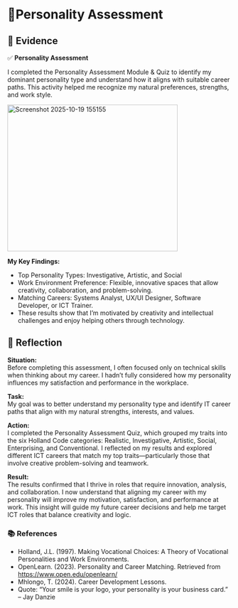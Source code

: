 # 🧩Personality Assessment 

## 📄 Evidence 

✅ **Personality Assessment** 

I completed the Personality Assessment Module & Quiz to identify my dominant personality type and understand how it aligns with suitable career paths. This activity helped me recognize my natural preferences, strengths, and work style. 

<img width="383" height="330" alt="Screenshot 2025-10-19 155155" src="https://github.com/user-attachments/assets/97196642-fe3f-4921-b299-39edcbc4e98b" />

**My Key Findings:**
- Top Personality Types: Investigative, Artistic, and Social 
- Work Environment Preference: Flexible, innovative spaces that allow creativity, collaboration, and problem-solving. 
- Matching Careers: Systems Analyst, UX/UI Designer, Software Developer, or ICT Trainer. 
- These results show that I’m motivated by creativity and intellectual challenges and enjoy helping others through technology. 

## 💬 Reflection  

**Situation:**  
Before completing this assessment, I often focused only on technical skills when thinking about my career. I hadn’t fully considered how my personality influences my satisfaction and performance in the workplace. 

**Task:**   
My goal was to better understand my personality type and identify IT career paths that align with my natural strengths, interests, and values. 

**Action:**   
I completed the Personality Assessment Quiz, which grouped my traits into the six Holland Code categories: Realistic, Investigative, Artistic, Social, Enterprising, and Conventional.
I reflected on my results and explored different ICT careers that match my top traits—particularly those that involve creative problem-solving and teamwork. 

**Result:**   
The results confirmed that I thrive in roles that require innovation, analysis, and collaboration. I now understand that aligning my career with my personality will improve my motivation, satisfaction, and performance at work.
This insight will guide my future career decisions and help me target ICT roles that balance creativity and logic. 

### 📚 References  

- Holland, J.L. (1997). Making Vocational Choices: A Theory of Vocational Personalities and Work Environments. 
- OpenLearn. (2023). Personality and Career Matching. Retrieved from https://www.open.edu/openlearn/ 
- Mhlongo, T. (2024). Career Development Lessons. 
- Quote: “Your smile is your logo, your personality is your business card.” – Jay Danzie 
